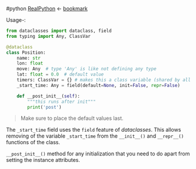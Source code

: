 #python 
[RealPython](https://realpython.com/python-data-classes/)  <-  [bookmark](https://realpython.com/python-data-classes/#adding-methods)

Usage-:
```python
from dataclasses import dataclass, field
from typing import Any, ClassVar

@dataclass
class Position:
    name: str
    lon: float
	move: Any  # type 'Any' is like not defining any type
    lat: float = 0.0  # default value
	timers: ClassVar = {} # makes this a class variable (shared by all instances)
	_start_time: Any = field(default=None, init=False, repr=False)

	def __post_init__(self):
		"""this runs after init"""
		print('post')
```
>Make sure to place the default values last.

The `_start_time` field uses the `field` feature of *dataclasses*. This allows removing of the variable `_start_time` from the `__init__()` and `__repr__()` functions of the class.

`__post_init__()` method for any initialization that you need to do apart from setting the instance attributes.